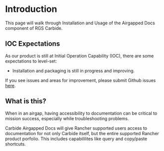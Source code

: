 # Introduction

This page will walk through Installation and Usage of the Airgapped Docs component of RGS Carbide.

## IOC Expectations
As our product is still at Initial Operation Capability (IOC), there are some expectations to level-set:

* Installation and packaging is still in progress and improving.

If you see issues and areas for improvement, please submit Github issues [here](https://github.com/rancherfederal/ssf-feedback/issues/).

## What is this?
When in an airgap, having accessibility to documentation can be critical to mission success, especially while troubleshooting problems.

Carbide Airgapped Docs will give Rancher supported users access to documentation for not only Carbide itself, but the entire supported Rancher product porfolio. This includes capabililites like query and copy/paste shortcuts.
